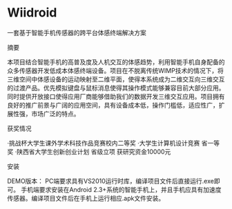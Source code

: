 Wiidroid
========

一套基于智能手机传感器的跨平台体感终端解决方案

摘要

  本项目结合智能手机的高普及度及人机交互的体感趋势，利用智能手机自身配备的众多传感器开发低成本体感终端设备。项目在不脱离传统WIMP技术的情况下，将三维空间中体感设备的运动映射至二维平面，使得本系统成为二维交互向三维交互的过渡产品。优先模拟键盘与鼠标消息使得其操作模式能够兼容目前大部分应用。同时提供开放接口使得应用厂商能够借助我们的数据开发三维交互应用。项目拥有良好的推广前景与广阔的应用空间，具有设备成本低，操作门槛低，适应性广，扩展性强，市场广泛的特点。

获奖情况

  ·挑战杯大学生课外学术科技作品竞赛校内二等奖
  ·大学生计算机设计竞赛 省一等奖
  ·陕西省大学生创新创业计划 省级立项 获研究资金10000元

安装

  DEMO版本：
    PC端要求具有VS2010运行时库，编译项目文件后直接运行.exe即可。
    手机端要求安装在Android 2.3+系统的智能手机上，并且手机应具有加速度传感器。编译项目文件后在手机上运行相应.apk文件安装。
